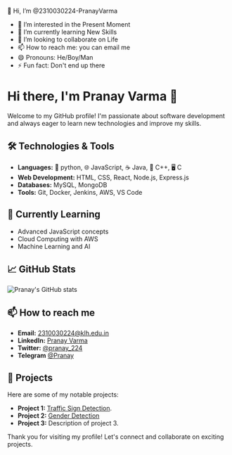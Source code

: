 👋 Hi, I’m @2310030224-PranayVarma
- 👀 I’m interested in the Present Moment
- 🌱 I’m currently learning New Skills
- 💞️ I’m looking to collaborate on Life
- 📫 How to reach me: you can email me
- 😄 Pronouns: He/Boy/Man
- ⚡ Fun fact: Don't end up there

<!---
2310030224-PranayVarma/2310030224-PranayVarma is a ✨ special ✨ repository because its `README.md` (this file) appears on your GitHub profile.
You can click the Preview link to take a look at your changes.
--->
# Hi there, I'm Pranay Varma 👋

Welcome to my GitHub profile! I'm passionate about software development and always eager to learn new technologies and improve my skills.

## 🛠 Technologies & Tools
- **Languages:** 🐍 python, 🌐 JavaScript, ☕ Java, 🔧 C++, 🖥️ C
- **Web Development:** HTML, CSS, React, Node.js, Express.js
- **Databases:** MySQL, MongoDB
- **Tools:** Git, Docker, Jenkins, AWS, VS Code

## 🌱 Currently Learning
- Advanced JavaScript concepts
- Cloud Computing with AWS
- Machine Learning and AI

## 📈 GitHub Stats
![Pranay's GitHub stats](https://github-readme-stats.vercel.app/api?username=2310030224-PranayVarma&show_icons=true&theme=radical)

## 📫 How to reach me
- **Email:** 2310030224@klh.edu.in
- **LinkedIn:** [Pranay Varma](https://www.linkedin.com/in/pranay-nampally-544412324/)
- **Twitter:** [@pranay_224](https://x.com/pranay_224)
- **Telegram** [@Pranay](https://t.me/p6r0a0n2a8y1)

## 🌟 Projects
Here are some of my notable projects:

- **Project 1:** [Traffic Sign Detection](https://github.com/2310030224-PranayVarma/trafficsigns_detection_model).
- **Project 2:** [Gender Detection](https://github.com/2310030224-PranayVarma/Gender_Detection_System_ML)
- **Project 3:** Description of project 3.

Thank you for visiting my profile! Let's connect and collaborate on exciting projects.
